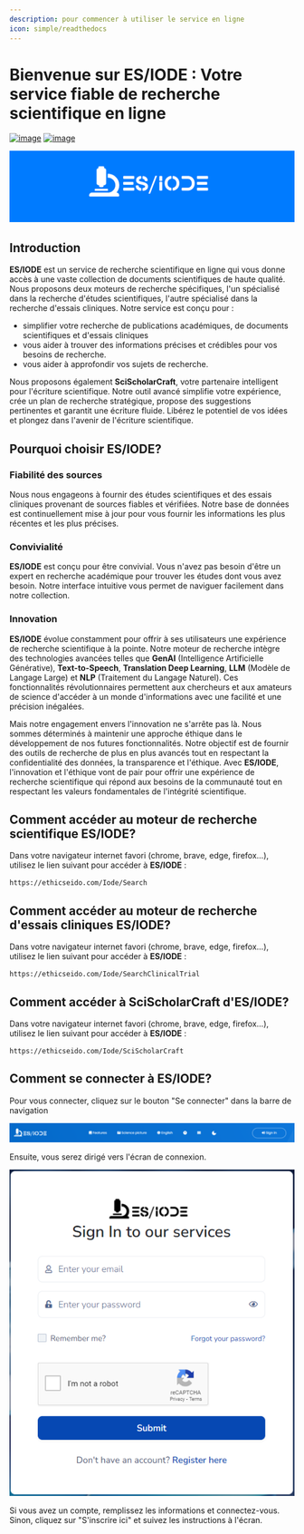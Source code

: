 ```yaml
---
description: pour commencer à utiliser le service en ligne
icon: simple/readthedocs
---
```

# Bienvenue sur ES/IODE : Votre service fiable de recherche scientifique en ligne

[![image](https://img.shields.io/badge/version-3.3.1-blue)](changelog.md)
[![image](https://img.shields.io/badge/.NET-5C2D91?logo=.net&logoColor=white)](https://learn.microsoft.com/dotnet/)

[![logo](assets/background_es-iode-logo-v3.png)](https://ethicseido.com/Iode/Iode)


## **Introduction**

__ES/IODE__ est un service de recherche scientifique en ligne qui vous donne accès à une vaste collection de documents scientifiques de haute qualité. Nous proposons deux moteurs de recherche spécifiques, l'un spécialisé dans la recherche d'études scientifiques, l'autre spécialisé dans la recherche d'essais cliniques.
Notre service est conçu pour :

- simplifier votre recherche de publications académiques, de documents scientifiques et d'essais cliniques
- vous aider à trouver des informations précises et crédibles pour vos besoins de recherche.
- vous aider à approfondir vos sujets de recherche.

Nous proposons également __SciScholarCraft__, votre partenaire intelligent pour l'écriture scientifique. Notre outil avancé simplifie votre expérience, crée un plan de recherche stratégique, propose des suggestions pertinentes et garantit une écriture fluide. Libérez le potentiel de vos idées et plongez dans l'avenir de l'écriture scientifique.

## **Pourquoi choisir ES/IODE?**

<!-- ### Recherche Avancée
__ES/IODE__ offre des capacités de recherche avancées qui vous permettent de spécifier vos critères de recherche pour obtenir des résultats spécifiques. Vous pouvez filtrer par domaine, date, auteurs, mots-clés, et bien plus encore. Cela garantit que vous obtenez des résultats pertinents pour votre sujet. -->

### Fiabilité des sources
Nous nous engageons à fournir des études scientifiques et des essais cliniques provenant de sources fiables et vérifiées. Notre base de données est continuellement mise à jour pour vous fournir les informations les plus récentes et les plus précises.

### Convivialité
__ES/IODE__ est conçu pour être convivial. Vous n'avez pas besoin d'être un expert en recherche académique pour trouver les études dont vous avez besoin. Notre interface intuitive vous permet de naviguer facilement dans notre collection.

### Innovation
__ES/IODE__ évolue constamment pour offrir à ses utilisateurs une expérience de recherche scientifique à la pointe. Notre moteur de recherche intègre des technologies avancées telles que __GenAI__ (Intelligence Artificielle Générative), __Text-to-Speech__, __Translation Deep Learning__, __LLM__ (Modèle de Langage Large) et __NLP__ (Traitement du Langage Naturel). Ces fonctionnalités révolutionnaires permettent aux chercheurs et aux amateurs de science d'accéder à un monde d'informations avec une facilité et une précision inégalées.

Mais notre engagement envers l'innovation ne s'arrête pas là. Nous sommes déterminés à maintenir une approche éthique dans le développement de nos futures fonctionnalités. Notre objectif est de fournir des outils de recherche de plus en plus avancés tout en respectant la confidentialité des données, la transparence et l'éthique. Avec __ES/IODE__, l'innovation et l'éthique vont de pair pour offrir une expérience de recherche scientifique qui répond aux besoins de la communauté tout en respectant les valeurs fondamentales de l'intégrité scientifique.

## **Comment accéder au moteur de recherche scientifique ES/IODE?**

Dans votre navigateur internet favori (chrome, brave, edge, firefox...), utilisez le lien suivant pour accéder à __ES/IODE__ :



```
https://ethicseido.com/Iode/Search
```


## **Comment accéder au moteur de recherche d'essais cliniques ES/IODE?**

Dans votre navigateur internet favori (chrome, brave, edge, firefox...), utilisez le lien suivant pour accéder à __ES/IODE__ :



```
https://ethicseido.com/Iode/SearchClinicalTrial
```


## **Comment accéder à SciScholarCraft d'ES/IODE?**

Dans votre navigateur internet favori (chrome, brave, edge, firefox...), utilisez le lien suivant pour accéder à __ES/IODE__ :



```
https://ethicseido.com/Iode/SciScholarCraft
```

## **Comment se connecter à ES/IODE?**

Pour vous connecter, cliquez sur le bouton "Se connecter" dans la barre de navigation

![barre de navigation](assets/navbar.png)

Ensuite, vous serez dirigé vers l'écran de connexion.

![connexion](assets/login.png)

Si vous avez un compte, remplissez les informations et connectez-vous. Sinon, cliquez sur "S'inscrire ici" et suivez les instructions à l'écran.
